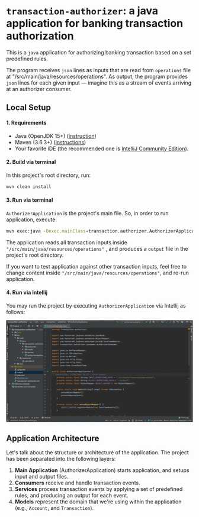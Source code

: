 # `transaction-authorizer`: a java application for banking transaction authorization

This is a `java` application for authorizing banking transaction based on a set predefined rules.

The program receives `json` lines as inputs that are read from `operations` file at
"/src/main/java/resources/operations". As output, the program provides `json` lines for each given input
— imagine this as a stream of events arriving at an authorizer consumer.

## Local Setup

#### 1. Requirements

- Java (OpenJDK 15+) ([instruction](https://www.oracle.com/br/java/technologies/javase-downloads.html))
- Maven (3.6.3+) ([instructions](https://maven.apache.org/install.html))
- Your favorite IDE (the recommended one is [IntelliJ Community Edition](https://www.jetbrains.com/pt-br/idea/download/)). 

#### 2. Build via terminal
In this project's root directory, run:

```bash
mvn clean install
```

#### 3. Run via terminal
`AuthorizerApplication` is the project's main file. 
So, in order to run application, execute:

```bash
mvn exec:java -Dexec.mainClass=transaction.authorizer.AuthorizerApplication
```

The application reads all transaction inputs inside `"/src/main/java/resources/operations"`
, and produces a `output` file in the project's root directory.

If you want to test application against other transaction inputs, feel free to change 
content inside `"/src/main/java/resources/operations"`, and re-run application.

#### 4. Run via Intellij
You may run the project by executing `AuthorizerApplication` via Intellij as follows:

![Authorizer_Intellij](/docs/authorizer_intellij.gif)

## Application Architecture

Let's talk about the structure or architecture of the application.
The project has been separated into the following layers:

1. <b>Main Application</b> (AuthorizerApplication) starts application, and setups input and output files.
2. <b>Consumers</b> receive and handle transaction events.
3. <b>Services</b> process transaction events by applying a set of predefined rules, and producing an output for each event.
4. <b>Models</b> represent the domain that we're using within the application (e.g., `Account`, and `Transaction`).